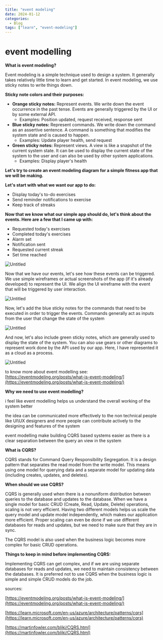 ```yaml
---
title: "event modeling"
date: 2024-01-12
categories:
  - Blog
tags: ["learn", "event-modeling"]
---
```


# event modelling

**What is event modeling?**

Event modeling is a simple technique used to design a system. It generally takes relatively little time to learn and get started. In event modeling, we use sticky notes to write things down.

**Sticky note colors and their purposes:**

- **Orange sticky notes:** Represent events. We write down the event occurrence in the past tense. Events are generally triggered by the UI or by some external API.
  - Examples: Position updated, request received, response sent
- **Blue sticky notes:** Represent commands. We write down the command as an assertive sentence. A command is something that modifies the system state and is caused to happen.
  - Examples: Update player health, send request
- **Green sticky notes:** Represent views. A view is like a snapshot of the current system state. It can be used to display the current state of the system to the user and can also be used by other system applications.
  - Examples: Display player's health

**Let's try to create an event modeling diagram for a simple fitness app that we will be making.**

**Let's start with what we want our app to do:**

- Display today's to-do exercises
- Send reminder notifications to exercise
- Keep track of streaks

**Now that we know what our simple app should do, let's think about the events. Here are a few that I came up with:**

- Requested today's exercises
- Completed today's exercises
- Alarm set
- Notification sent
- Requested current streak
- Set time reached

![Untitled](/images/2024-1-11-event-modelling/Untitled.png)

Now that we have our events, let's see how these events can be triggered. We use simple wireframes or actual screenshots of the app (if it's already developed) to represent the UI. We align the UI wireframe with the event that will be triggered by user interaction.

![Untitled](/images/2024-1-11-event-modelling/Untitled1.png)

Now, let's add the blue sticky notes for the commands that need to be executed in order to trigger the events. Commands generally act as inputs from the user that change the state of the system

![Untitled](/images/2024-1-11-event-modelling/Untitled2.png)

And now, let's also include green sticky notes, which are generally used to display the state of the system. You can also use gears or other diagrams to represent work done by the API used by our app. Here, I have represented it as a cloud as a process.

![Untitled](/images/2024-1-11-event-modelling/Untitled3.png)

to know more about event modelling see: [https://eventmodeling.org/posts/what-is-event-modeling/](https://eventmodeling.org/posts/what-is-event-modeling/)

**Why we need to use event modelling?**

i feel like event modelling helps us understand the overall working of the system better

the idea can be communicated more effectively to the non technical people like UI\UX designers and more people can contribute actively to the designing and features of the system

event modelling make building CQRS based systems easier as there is a clear separation between the query an view in the system

**What is CQRS?**

CQRS stands for Command Query Responsibility Segregation. It is a design pattern that separates the read model from the write model. This means using one model for querying data and a separate model for updating data (including creates, updates, and deletes).

**When should we use CQRS?**

CQRS is generally used when there is a nonuniform distribution between queries to the database and updates to the database. When we have a single model for basic CRUD (Create, Read, Update, Delete) operations, scaling is not very efficient. Having two different models helps us scale the query model and update model independently, which makes our application more efficient. Proper scaling can even be done if we use different databases for reads and updates, but we need to make sure that they are in sync.

The CQRS model is also used when the business logic becomes more complex for basic CRUD operations.

**Things to keep in mind before implementing CQRS:**

Implementing CQRS can get complex, and if we are using separate databases for reads and updates, we need to maintain consistency between the databases. It is preferred not to use CQRS when the business logic is simple and simple CRUD models do the job.

sources:

[https://eventmodeling.org/posts/what-is-event-modeling/](https://eventmodeling.org/posts/what-is-event-modeling/)

[https://learn.microsoft.com/en-us/azure/architecture/patterns/cqrs](https://learn.microsoft.com/en-us/azure/architecture/patterns/cqrs)

[https://martinfowler.com/bliki/CQRS.html](https://martinfowler.com/bliki/CQRS.html)
